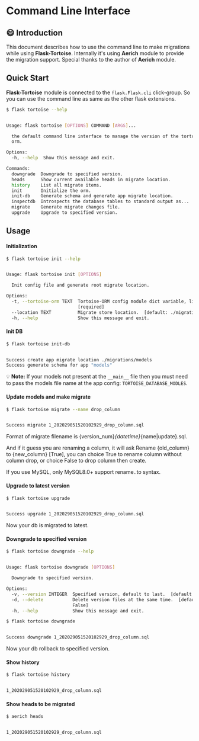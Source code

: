 # Command Line Interface

## :smile: Introduction

This document describes how to use the command line to make migrations while using __Flask-Tortoise__.
Internally it's using __Aerich__ module to provide the migration support. Special thanks to the author of __Aerich__ module.

## Quick Start

__Flask-Tortoise__ module is connected to the `flask.Flask.cli` click-group. So you can use the command line as same as the other flask extensions. 

```bash
$ flask tortoise --help


Usage: flask tortoise [OPTIONS] COMMAND [ARGS]...

  the default command line interface to manage the version of the tortoise
  orm.

Options:
  -h, --help  Show this message and exit.

Commands:
  downgrade  Downgrade to specified version.
  heads      Show current available heads in migrate location.
  history    List all migrate items.
  init       Initialize the orm.
  init-db    Generate schema and generate app migrate location.
  inspectdb  Introspects the database tables to standard output as...
  migrate    Generate migrate changes file.
  upgrade    Upgrade to specified version.
```

## Usage

#### Initialization

```bash
$ flask tortoise init --help


Usage: flask tortoise init [OPTIONS]

  Init config file and generate root migrate location.

Options:
  -t, --tortoise-orm TEXT  Tortoise-ORM config module dict variable, like settings.TORTOISE_ORM.
                           [required]
  --location TEXT          Migrate store location.  [default: ./migrations]
  -h, --help               Show this message and exit.
```

#### Init DB

```bash
$ flask tortoise init-db


Success create app migrate location ./migrations/models
Success generate schema for app "models"
```
:bulb: __Note:__ If your models not present at the `__main__` file then you must need to pass the models file name at the app config: `TORTOISE_DATABASE_MODLES`.

#### Update models and make migrate
```bash
$ flask tortoise migrate --name drop_column


Success migrate 1_202029051520102929_drop_column.sql
```
Format of migrate filename is {version_num}_{datetime}_{name|update}.sql.

And if it guess you are renaming a column, it will ask Rename {old_column} to {new_column} [True], you can choice True to rename column without column drop, or choice False to drop column then create.

If you use MySQL, only MySQL8.0+ support rename..to syntax.

#### Upgrade to latest version
```bash
$ flask tortoise upgrade


Success upgrade 1_202029051520102929_drop_column.sql
```
Now your db is migrated to latest.

#### Downgrade to specified version
```bash
$ flask tortoise downgrade --help


Usage: flask tortoise downgrade [OPTIONS]

  Downgrade to specified version.

Options:
  -v, --version INTEGER  Specified version, default to last.  [default: -1]
  -d, --delete           Delete version files at the same time.  [default:
                         False]
  -h, --help             Show this message and exit.
```
```bash
$ flask tortoise downgrade


Success downgrade 1_202029051520102929_drop_column.sql
```
Now your db rollback to specified version.

#### Show history

```bash
$ flask tortoise history


1_202029051520102929_drop_column.sql
```

#### Show heads to be migrated
```bash
$ aerich heads


1_202029051520102929_drop_column.sql
```